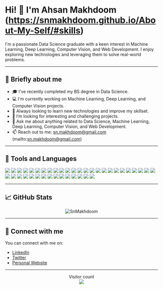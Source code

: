 # Hi! 👋 I'm Ahsan Makhdoom (https://snmakhdoom.github.io/About-My-Self/#skills)

I'm a passionate Data Science graduate with a keen interest in Machine Learning, Deep Learning, Computer Vision, and Web Development.
I enjoy exploring new technologies and leveraging them to solve real-world problems.

---

## 📝 Briefly about me 

- 🎓 I've recently completed my BS degree in Data Science.
- 💻 I'm currently working on Machine Learning, Deep Learning, and Computer Vision projects.
- 🌱 Always looking to learn new technologies and improve my skillset.
- 🤔 I’m looking for interesting and challenging projects.
- 💬 Ask me about anything related to Data Science, Machine Learning, Deep Learning, Computer Vision, and Web Development.
- 📫 Reach out to me: sn.makhdoom@gmail.com (mailto:sn.makhdoom@gmail.com)

---

## 🔭 Tools and Languages

![](https://img.shields.io/badge/Angular-DD0031?style=for-the-badge&logo=angular&logoColor=white)
![](https://img.shields.io/badge/Angular_JS-A100FF?style=for-the-badge&logo=angularjs&logoColor=white)
![](https://img.shields.io/badge/Arduino-00979D?style=for-the-badge&logo=arduino&logoColor=white)
![](https://img.shields.io/badge/AWS-232F3E?style=for-the-badge&logo=amazonaws&logoColor=white)
![](https://img.shields.io/badge/Bootstrap-563D7C?style=for-the-badge&logo=bootstrap&logoColor=white)
![](https://img.shields.io/badge/C-00599C?style=for-the-badge&logo=c&logoColor=white)
![](https://img.shields.io/badge/C++-00599C?style=for-the-badge&logo=cplusplus&logoColor=white)
![](https://img.shields.io/badge/CSS3-1572B6?style=for-the-badge&logo=css3&logoColor=white)
![](https://img.shields.io/badge/D3.js-F9A03C?style=for-the-badge&logo=d3dotjs&logoColor=white)
![](https://img.shields.io/badge/Dart-0175C2?style=for-the-badge&logo=dart&logoColor=white)
![](https://img.shields.io/badge/Django-092E20?style=for-the-badge&logo=django&logoColor=white)
![](https://img.shields.io/badge/.NET-512BD4?style=for-the-badge&logo=dotnet&logoColor=white)
![](https://img.shields.io/badge/Figma-F24E1E?style=for-the-badge&logo=figma&logoColor=white)
![](https://img.shields.io/badge/Firebase-FFCA28?style=for-the-badge&logo=firebase&logoColor=white)
![](https://img.shields.io/badge/Flask-000000?style=for-the-badge&logo=flask&logoColor=white)
![](https://img.shields.io/badge/Flutter-02569B?style=for-the-badge&logo=flutter&logoColor=white)
![](https://img.shields.io/badge/Google_Cloud-4285F4?style=for-the-badge&logo=google-cloud&logoColor=white)
![](https://img.shields.io/badge/Git-F05032?style=for-the-badge&logo=git&logoColor=white)
![](https://img.shields.io/badge/HTML5-E34F26?style=for-the-badge&logo=html5&logoColor=white)
![](https://img.shields.io/badge/Illustrator-FF9A00?style=for-the-badge&logo=adobeillustrator&logoColor=white)
![](https://img.shields.io/badge/JavaScript-F7DF1E?style=for-the-badge&logo=javascript&logoColor=black)
![](https://img.shields.io/badge/Linux-FCC624?style=for-the-badge&logo=linux&logoColor=black)
![](https://img.shields.io/badge/MariaDB-003545?style=for-the-badge&logo=mariadb&logoColor=white)
![](https://img.shields.io/badge/MongoDB-4EA94B?style=for-the-badge&logo=mongodb&logoColor=white)
![](https://img.shields.io/badge/MySQL-4479A1?style=for-the-badge&logo=mysql&logoColor=white)
![](https://img.shields.io/badge/Node.js-43853D?style=for-the-badge&logo=node-dot-js&logoColor=white)
![](https://img.shields.io/badge/OpenCV-5C3EE8?style=for-the-badge&logo=opencv&logoColor=white)
![](https://img.shields.io/badge/Oracle-F80000?style=for-the-badge&logo=oracle&logoColor=white)
![](https://img.shields.io/badge/Pandas-150458?style=for-the-badge&logo=pandas&logoColor=white)
![](https://img.shields.io/badge/Photoshop-31A8FF?style=for-the-badge&logo=adobephotoshop&logoColor=white)
![](https://img.shields.io/badge/PHP-777BB4?style=for-the-badge&logo=php&logoColor=white)
![](https://img.shields.io/badge/Python-3776AB?style=for-the-badge&logo=python&logoColor=white)
![](https://img.shields.io/badge/PyTorch-EE4C2C?style=for-the-badge&logo=pytorch&logoColor=white)
![](https://img.shields.io/badge/React-20232A?style=for-the-badge&logo=react&logoColor=61DAFB)
![](https://img.shields.io/badge/Sass-CC6699?style=for-the-badge&logo=sass&logoColor=white)
![](https://img.shields.io/badge/Scikit_learn-F7931E?style=for-the-badge&logo=scikit-learn&logoColor=white)
![](https://img.shields.io/badge/Seaborn-8C1519?style=for-the-badge&logo=seaborn&logoColor=white)
![](https://img.shields.io/badge/Selenium-43B02A?style=for-the-badge&logo=selenium&logoColor=white)
![](https://img.shields.io/badge/TensorFlow-FF6F00?style=for-the-badge&logo=tensorflow&logoColor=white)
![](https://img.shields.io/badge/Vue.js-4FC08D?style=for-the-badge&logo=vue-dot-js&logoColor=white)


---

## 📈 GitHub Stats

<p align="center"> <img src="https://github-readme-stats.vercel.app/api?SnMakhdoom=SnMakhdoom&show_icons=true&theme=gotham" alt="SnMakhdoom" />

---

## 💬 Connect with me

You can connect with me on:

- [LinkedIn](https://www.linkedin.com/in/yourlinkedinprofile/)
- [Twitter](https://twitter.com/yourtwitterhandle)
- [Personal Website](https://your-personal-website-link.com/)

---

<p align="center"> 
Visitor count<br>
<img src="https://profile-counter.glitch.me/{SnMakhdoom}/count.svg" />
</p>
